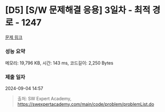 # [D5] [S/W 문제해결 응용] 3일차 - 최적 경로 - 1247 

[문제 링크](https://swexpertacademy.com/main/code/problem/problemDetail.do?contestProbId=AV15OZ4qAPICFAYD) 

### 성능 요약

메모리: 19,796 KB, 시간: 143 ms, 코드길이: 2,250 Bytes

### 제출 일자

2024-09-04 14:57



> 출처: SW Expert Academy, https://swexpertacademy.com/main/code/problem/problemList.do